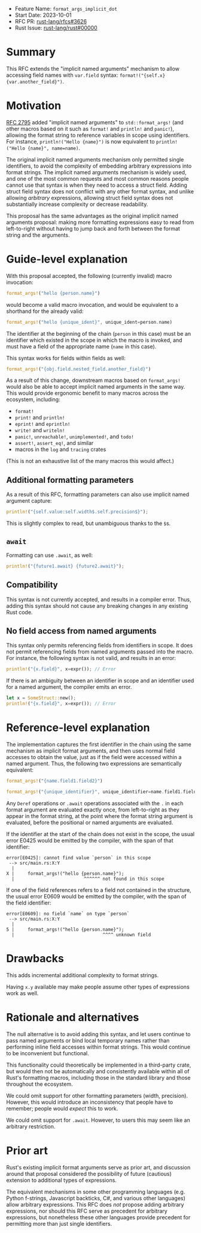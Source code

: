 - Feature Name: `format_args_implicit_dot`
- Start Date: 2023-10-01
- RFC PR: [rust-lang/rfcs#3626](https://github.com/rust-lang/rfcs/pull/3626)
- Rust Issue: [rust-lang/rust#00000](https://github.com/rust-lang/rust/issues/00000)

# Summary
[summary]: #summary

This RFC extends the "implicit named arguments" mechanism to allow accessing
field names with `var.field` syntax: `format!("{self.x} {var.another_field}")`.

# Motivation
[motivation]: #motivation

[RFC 2795](https://github.com/rust-lang/rfcs/pull/2795) added "implicit named
arguments" to `std::format_args!` (and other macros based on it such as
`format!` and `println!` and `panic!`), allowing the format string to reference
variables in scope using identifiers. For instance, `println!("Hello {name}")`
is now equivalent to `println!("Hello {name}", name=name)`.

The original implicit named arguments mechanism only permitted single
identifiers, to avoid the complexity of embedding arbitrary expressions into
format strings. The implicit named arguments mechanism is widely used, and one
of the most common requests and most common reasons people cannot use that
syntax is when they need to access a struct field. Adding struct field syntax
does not conflict with any other format syntax, and unlike allowing *arbitrary*
expressions, allowing struct field syntax does not substantially increase
complexity or decrease readability.

This proposal has the same advantages as the original implicit named arguments
proposal: making more formatting expressions easy to read from left-to-right
without having to jump back and forth between the format string and the
arguments.

# Guide-level explanation
[guide-level-explanation]: #guide-level-explanation

With this proposal accepted, the following (currently invalid) macro
invocation:

```rust
format_args!("hello {person.name}")
```

would become a valid macro invocation, and would be equivalent to a shorthand
for the already valid:

```rust
format_args!("hello {unique_ident}", unique_ident=person.name)
```

The identifier at the beginning of the chain (`person` in this case) must be an
identifier which existed in the scope in which the macro is invoked, and must
have a field of the appropriate name (`name` in this case).

This syntax works for fields within fields as well:

```rust
format_args!("{obj.field.nested_field.another_field}")
```

As a result of this change, downstream macros based on `format_args!` would
also be able to accept implicit named arguments in the same way. This would
provide ergonomic benefit to many macros across the ecosystem, including:

 - `format!`
 - `print!` and `println!`
 - `eprint!` and `eprintln!`
 - `write!` and `writeln!`
 - `panic!`, `unreachable!`, `unimplemented!`, and `todo!`
 - `assert!`, `assert_eq!`, and similar
 - macros in the `log` and `tracing` crates

(This is not an exhaustive list of the many macros this would affect.)

## Additional formatting parameters

As a result of this RFC, formatting parameters can also use implicit named
argument capture:

```rust
println!("{self.value:self.width$.self.precision$}");
```

This is slightly complex to read, but unambiguous thanks to the `$`s.

## `await`

Formatting can use `.await`, as well:

```rust
println!("{future1.await} {future2.await}");
```

## Compatibility

This syntax is not currently accepted, and results in a compiler error. Thus,
adding this syntax should not cause any breaking changes in any existing Rust
code.

## No field access from named arguments

This syntax only permits referencing fields from identifiers in scope. It does
not permit referencing fields from named arguments passed into the macro. For
instance, the following syntax is not valid, and results in an error:

```rust
println!("{x.field}", x=expr()); // Error
```

If there is an ambiguity between an identifier in scope and an identifier used
for a named argument, the compiler emits an error.

```rust
let x = SomeStruct::new();
println!("{x.field}", x=expr()); // Error
```

# Reference-level explanation
[reference-level-explanation]: #reference-level-explanation

The implementation captures the first identifier in the chain using the same
mechanism as implicit format arguments, and then uses normal field accesses to
obtain the value, just as if the field were accessed within a named argument.
Thus, the following two expressions are semantically equivalent:

```rust
format_args!("{name.field1.field2}")

format_args!("{unique_identifier}", unique_identifier=name.field1.field2)
```

Any `Deref` operations or `.await` operations associated with the `.` in each
format argument are evaluated exactly once, from left-to-right as they appear
in the format string, at the point where the format string argument is
evaluated, before the positional or named arguments are evaluated.

If the identifier at the start of the chain does not exist in the scope, the
usual error E0425 would be emitted by the compiler, with the span of that
identifier:

```
error[E0425]: cannot find value `person` in this scope
 --> src/main.rs:X:Y
  |
X |     format_args!("hello {person.name}");
  |                          ^^^^^^ not found in this scope
```

If one of the field references refers to a field not contained in the
structure, the usual error E0609 would be emitted by the compiler, with the
span of the field identifier:

```
error[E0609]: no field `name` on type `person`
 --> src/main.rs:X:Y
  |
5 |     format_args!("hello {person.name}");
  |                                 ^^^^ unknown field
```

# Drawbacks
[drawbacks]: #drawbacks

This adds incremental additional complexity to format strings.

Having `x.y` available may make people assume other types of expressions work
as well.

# Rationale and alternatives
[rationale-and-alternatives]: #rationale-and-alternatives

The null alternative is to avoid adding this syntax, and let users continue to
pass named arguments or bind local temporary names rather than performing
inline field accesses within format strings. This would continue to be
inconvenient but functional.

This functionality could theoretically be implemented in a third-party crate,
but would then not be automatically and consistently available within all of
Rust's formatting macros, including those in the standard library and those
throughout the ecosystem.

We could omit support for other formatting parameters (width, precision).
However, this would introduce an inconsistency that people have to remember;
people would *expect* this to work.

We could omit support for `.await`. However, to users this may seem like an
arbitrary restriction.

# Prior art
[prior-art]: #prior-art

Rust's existing implicit format arguments serve as prior art, and discussion
around that proposal considered the possibility of future (cautious) extension
to additional types of expressions.

The equivalent mechanisms in some other programming languages (e.g. Python
f-strings, Javascript backticks, C#, and various other languages) allow
arbitrary expressions. This RFC does *not* propose adding arbitrary
expressions, nor should this RFC serve as precedent for arbitrary expressions,
but nonetheless these other languages provide precedent for permitting more
than just single identifiers.
